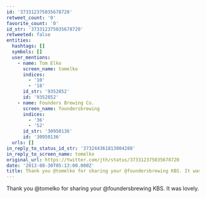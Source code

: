 ```yaml
---
id: '373312375035678720'
retweet_count: '0'
favorite_count: '0'
id_str: '373312375035678720'
retweeted: false
entities:
  hashtags: []
  symbols: []
  user_mentions:
    - name: Tom Elko
      screen_name: tomelko
      indices:
        - '10'
        - '18'
      id_str: '9352852'
      id: '9352852'
    - name: Founders Brewing Co.
      screen_name: foundersbrewing
      indices:
        - '36'
        - '52'
      id_str: '30950136'
      id: '30950136'
  urls: []
in_reply_to_status_id_str: '373244361813004288'
in_reply_to_screen_name: tomelko
original_url: https://twitter.com/jth/status/373312375035678720
date: '2013-08-30T05:13:00.000Z'
title: Thank you @tomelko for sharing your @foundersbrewing KBS. It was lovely.
---
```


Thank you @tomelko for sharing your @foundersbrewing KBS. It was lovely.
